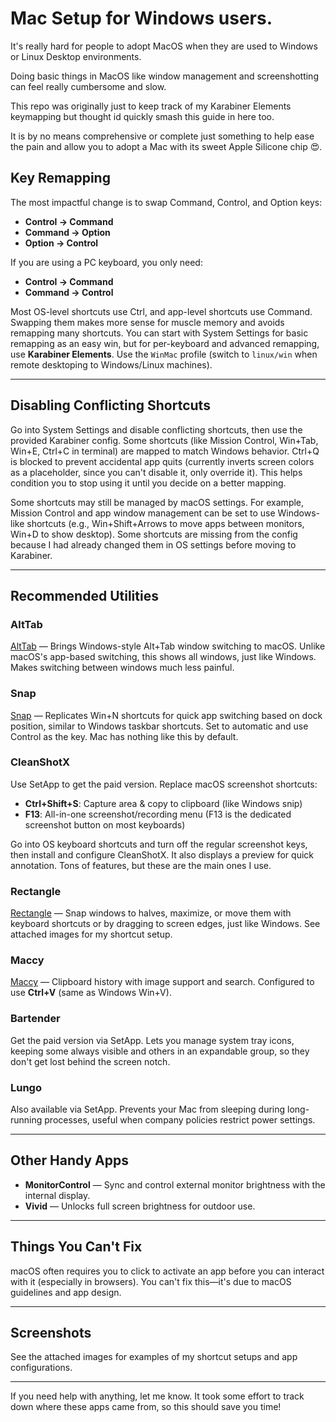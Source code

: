 # Mac Setup for Windows users.

It's really hard for people to adopt MacOS when they are used to Windows or Linux Desktop environments.

Doing basic things in MacOS like window management and screenshotting can feel really cumbersome and slow.

This repo was originally just to keep track of my Karabiner Elements keymapping but thought id quickly
smash this guide in here too.

It is by no means comprehensive or complete just something to help ease the pain and allow you to
adopt a Mac with its sweet Apple Silicone chip 😍.

## Key Remapping

The most impactful change is to swap Command, Control, and Option keys:

- **Control → Command**
- **Command → Option**
- **Option → Control**

If you are using a PC keyboard, you only need:

- **Control → Command**
- **Command → Control**

Most OS-level shortcuts use Ctrl, and app-level shortcuts use Command.
Swapping them makes more sense for muscle memory and avoids remapping many shortcuts.
You can start with System Settings for basic remapping as an easy win,
but for per-keyboard and advanced remapping, use **Karabiner Elements**.
Use the `WinMac` profile (switch to `linux/win` when remote desktoping to Windows/Linux machines).

---

## Disabling Conflicting Shortcuts

Go into System Settings and disable conflicting shortcuts,
then use the provided Karabiner config.
Some shortcuts (like Mission Control, Win+Tab, Win+E, Ctrl+C in terminal)
are mapped to match Windows behavior.
Ctrl+Q is blocked to prevent accidental app quits
(currently inverts screen colors as a placeholder,
since you can't disable it, only override it).
This helps condition you to stop using it until you decide on a better mapping.

Some shortcuts may still be managed by macOS settings.
For example, Mission Control and app window management can be set to use Windows-like shortcuts
(e.g., Win+Shift+Arrows to move apps between monitors, Win+D to show desktop).
Some shortcuts are missing from the config because I had already changed them in OS settings before moving to Karabiner.

---

## Recommended Utilities

### AltTab
[AltTab](https://github.com/lwouis/alt-tab-macos/releases)
— Brings Windows-style Alt+Tab window switching to macOS.
Unlike macOS's app-based switching, this shows all windows, just like Windows.
Makes switching between windows much less painful.

### Snap
[Snap](https://apps.apple.com/au/app/snap/id418073146?mt=12)
— Replicates Win+N shortcuts for quick app switching based on dock position,
similar to Windows taskbar shortcuts.
Set to automatic and use Control as the key.
Mac has nothing like this by default.

### CleanShotX
Use SetApp to get the paid version.
Replace macOS screenshot shortcuts:
- **Ctrl+Shift+S**: Capture area & copy to clipboard (like Windows snip)
- **F13**: All-in-one screenshot/recording menu (F13 is the dedicated screenshot button on most keyboards)

Go into OS keyboard shortcuts and turn off the regular screenshot keys,
then install and configure CleanShotX.
It also displays a preview for quick annotation.
Tons of features, but these are the main ones I use.

### Rectangle
[Rectangle](https://rectangleapp.com/)
— Snap windows to halves, maximize, or move them with keyboard shortcuts
or by dragging to screen edges, just like Windows.
See attached images for my shortcut setup.

### Maccy
[Maccy](https://maccy.app/)
— Clipboard history with image support and search.
Configured to use **Ctrl+V** (same as Windows Win+V).

### Bartender
Get the paid version via SetApp.
Lets you manage system tray icons, keeping some always visible
and others in an expandable group, so they don't get lost behind the screen notch.

### Lungo
Also available via SetApp.
Prevents your Mac from sleeping during long-running processes,
useful when company policies restrict power settings.

---

## Other Handy Apps

- **MonitorControl** — Sync and control external monitor brightness with the internal display.
- **Vivid** — Unlocks full screen brightness for outdoor use.

---

## Things You Can't Fix

macOS often requires you to click to activate an app before you can interact with it (especially in browsers). You can't fix this—it's due to macOS guidelines and app design.

---

## Screenshots

See the attached images for examples of my shortcut setups and app configurations.

---

If you need help with anything, let me know. It took some effort to track down where these apps came from, so this should save you time!
